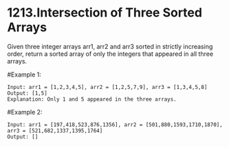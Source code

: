 # 1213.Intersection of Three Sorted Arrays 
Given three integer arrays arr1, arr2 and arr3 sorted in strictly increasing order, return a sorted array of only the integers that appeared in all three arrays.

#Example 1:
``` 
Input: arr1 = [1,2,3,4,5], arr2 = [1,2,5,7,9], arr3 = [1,3,4,5,8]
Output: [1,5]
Explanation: Only 1 and 5 appeared in the three arrays.

```
#Example 2:
``` 
Input: arr1 = [197,418,523,876,1356], arr2 = [501,880,1593,1710,1870], arr3 = [521,682,1337,1395,1764]
Output: []

```